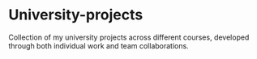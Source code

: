 # University-projects
Collection of my university projects across different courses, developed through both individual work and team collaborations.
